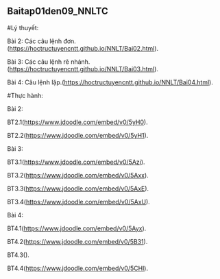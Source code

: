 ## Baitap01den09_NNLTC

#Lý thuyết:

Bài 2: Các câu lệnh đơn.(https://hoctructuyencntt.github.io/NNLT/Bai02.html).

Bài 3: Các câu lệnh rẽ nhánh.(https://hoctructuyencntt.github.io/NNLT/Bai03.html).

Bài 4: Câu lệnh lặp.(https://hoctructuyencntt.github.io/NNLT/Bai04.html).

#Thực hành:

Bài 2:

BT2.1(https://www.jdoodle.com/embed/v0/5yH0).

BT2.2(https://www.jdoodle.com/embed/v0/5yH1).

Bài 3:

BT3.1(https://www.jdoodle.com/embed/v0/5Azi).

BT3.2(https://www.jdoodle.com/embed/v0/5Axx).

BT3.3(https://www.jdoodle.com/embed/v0/5AxE).

BT3.4(https://www.jdoodle.com/embed/v0/5AxU).

Bài 4:

BT4.1(https://www.jdoodle.com/embed/v0/5Ayx).

BT4.2(https://www.jdoodle.com/embed/v0/5B31).

BT4.3().

BT4.4(https://www.jdoodle.com/embed/v0/5CHl).
